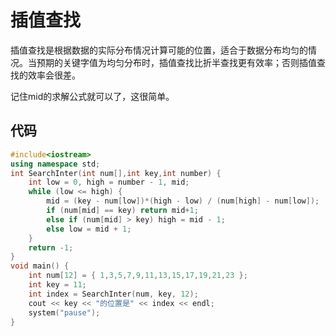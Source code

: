 # 插值查找
插值查找是根据数据的实际分布情况计算可能的位置，适合于数据分布均匀的情况。当预期的关键字值为均匀分布时，插值查找比折半查找更有效率；否则插值查找的效率会很差。


记住mid的求解公式就可以了，这很简单。

## 代码
```cpp
#include<iostream>
using namespace std;
int SearchInter(int num[],int key,int number) {
	int low = 0, high = number - 1, mid;
	while (low <= high) {
		mid = (key - num[low])*(high - low) / (num[high] - num[low]);
		if (num[mid] == key) return mid+1;
		else if (num[mid] > key) high = mid - 1;
		else low = mid + 1;
	}
	return -1;
}
void main() {
	int num[12] = { 1,3,5,7,9,11,13,15,17,19,21,23 };
	int key = 11;
	int index = SearchInter(num, key, 12);
	cout << key << "的位置是" << index << endl;
	system("pause");
}
```